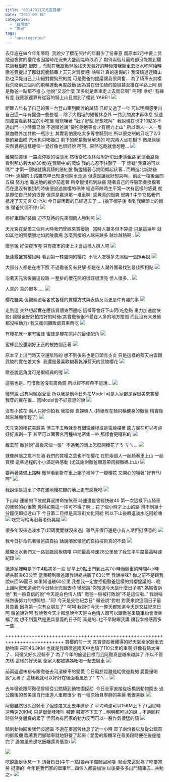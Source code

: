 ```yaml
---
title: "03142011天元宮賞櫻"
date: "2011-03-16"
categories: 
  - "台灣北"
  - "旅遊"
tags: 
  - "uncategoried"
---
```


去年底在做今年年曆時  我說少了櫻花照片的年曆少了份春意 而原本2月中要上武陵過夜賞的櫻花也因當時花況未大盛而臨時取消了 期待兩個月最終卻沒能賞到櫻花讓我很悶 很悶... 而就在我跟徹爸說找天天氣好的時後陪我騎車去淡水吃阿給時 徹爸竟提出了那就乾脆騎車上天元宮賞櫻吧! 啥咪?! 真的還假的? 我沒騎過連續山路也深覺自己上山絕對變狗熊的說 可是徹爸的提議讓我很興奮... 為了騎車去賞櫻 我荒廢兩三個月的飛輪運動再度啟動 因為實在很怕騎的狼狽甚至掛在半路上阿 倒是徹爸一點都不擔心 他說"又沒什麼 頂多就是牽車走上去而已啊" 呵呵! 幸好! 有練有差 我應該還算有從容的騎上山且賞到了櫻花 YABE!! ![](images/5528161924_5666e021c1.jpg)

距離去年有了自己的第一台登山車到關渡的試騎 已經又過了一年 可以明顯感受出自己這一年有變強一些些喔... 除了大稻埕的短暫休息外 一路到關渡才再休息 抵達關渡宮看到林立的小吃攤 徹爸嚷著 "肚子好餓 好想吃阿"  我說現在也才10點多不過出門一小時而已說 不過徹爸說"要吃飽飽等會才有體力上山" 所以兩人一人一隻豬血糕外加共飲一瓶沙士 其實我怕我吃太多等會騎到吐 所以很克制的只吃了2/3根的豬血糕 汽水也只喝幾口 剩下的都是徹爸解決的 吃完兩人坐在樹下 微風徐徐 突然覺得這樣睡個一覺好像也很好說 呵呵...果然吃飽就會想睡... ![](images/5527577425_52fa360430.jpg) 

離開關渡後 一路沒停歇的往淡水 然後從紅樹林站附近切出走淡金路 到淡金路後 看到那仿若大於30度(在我眼中)的爬坡 我的心忍不住顫了一下 懷疑"我真的可以嗎?" 才第一個坡就讓我騎的脹紅臉 胸膛隨著心跳明顯起伏著.. 而轉進北新路後 OH~ 連綿的山路雖然早已知道也開車走過 但還是讓我好想哭啊... 前面一檔後面四五檔 努力地 龜速地的緩步前進著 所幸慢慢抓到訣竅 隨著自己的呼吸節奏換檔著 而在還沒有狼狽的時後便追過賞櫻的車陣 經過車陣時生平第一次有這樣的感覺 就是即使自己騎的很慢 但還是贏過那一堆車啊! 感覺真的很爽 很爽!! 中午12點我們抵達了天元宮 OHYA! 今日最困難的已經過去了.... (摘下帽子後 看到我額頭上的帽痕 徹爸笑個不停) ![](images/5528166562_af21a5bc4d.jpg)

停好車卸好裝備 迫不及待的先來個兩人勝利照 ![](images/5527575577_e7aaf849a8.jpg)

天元宮在愛愛三個月大時我們曾經來賞櫻過   當時人雖多但不算盛 只是這幾年 就如其他的賞櫻勝地如武陵農場 怎麼賞櫻的人越來越多 越炒越熱啊.. ![](images/5528165760_6231c63073.jpg)

徹爸說 好像夜市喔 只有夜市的街上才會這樣人擠人吧 ![](images/5528156542_1ff1386529.jpg)

抵達最盛賞櫻段時 看到第一株盛開的櫻花  不管人怎樣多先照個一張照再說 ![](images/5528164432_56c81fd6d1.jpg)

大部分人都是在樹下照 不過徹爸另有見解 都是在人潮外圍尋找到最佳照相點 ![](images/5527574157_e30fbaa3ba.jpg)

沿著天元宮後面這段路 一整排的櫻花開的很旺很漂亮 但人很多... ![](images/5527571713_550fa7ab04.jpg)

人真的 真的很多..... ![](images/5528163220_cafab92537.jpg)

櫻花雖美 但觀察遊客各式各樣的賞櫻方式與表情反而更是件有趣的事 ![](images/5528162656_1f9859081e.jpg)

走到這 突然想起實在應該買個東西邊吃 這樣等會好下山阿(吃飽點 重力加速度快些) 讓徹爸好好拍拍好的時後(其實徹爸很不愛在人多的地方拍照 而且沒有大景他都沒啥動力) 我又衝回攤販處買東西吃 ![](images/5528160990_20e38ab8a1.jpg)

有櫻花就一定有蜜蜂 蜜蜂是櫻花照片的最佳配角 ![](images/5528160676_c56b35ab62.jpg)

蜜蜂屁股還剛好正正的被拍個正著 ![](images/5528160818_d50c88c0fc.jpg)

原本早上出門時天空還陰陰的 想不到後來也是日頭赤炎炎 只是這樣的藍天白雲跟武陵的實在差太多  我還是最喜歡襯著乾淨藍天的武陵櫻花 ![](images/5528159652_2a7b7f8ac4.jpg)

徹爸說這角度可是很經典的喔 ![](images/5528159410_8e33e00d20.jpg)

這張也是.. 可惜徹爸沒有廣角鏡 所以經不經典不能說... ![](images/5527568509_1cc069304c.jpg)

徹爸說 沒有阿徹跟愛愛 所以我是他今日外拍Model 可是人家都是穿很美來賞櫻 我穿的實在很... 當Model會不好意思的說 ![](images/5527569541_6cf6c49ac3.jpg)

沒有小孩在 兩人只好你拍我 我拍你 自娛娛人 (持續有在騎飛輪健身的徹爸 精實後越來越顯年輕了) ![](images/5528158776_c21abc21ff.jpg)

天元宮的櫻花美歸美 但三不五時就會有個電線桿或是電線檔著 園方實在可以考慮好好規劃一下 甚至可以圍著宮再種植地密集一些 那樣會更精彩的 ![](images/5527567289_aed8599663.jpg)

離去前 徹爸說"最後來個一張"  不過我的頭上怎麼開櫻花了ㄋ ㄘㄟ... ![](images/5528156788_002655537b.jpg)

就像醉翁之意不在酒 我們的賞櫻之意也不在櫻花 在於兩個人一起騎著車上山 一起賞櫻 這些過程的小小滿足與感動 (尤其謝謝徹爸願意帶肉腳徹媽上山) ![](images/5527566259_a575df884d.jpg)

要再著裝備上路時 徹爸看到掛在車上帽子裡掉了一瓣櫻花 又開心的嚷著"好有FU阿" ![](images/5528154716_291780a4ac.jpg)

我說倒是這車子停在滿地櫻花瓣的地上更有感覺吧 ![](images/5527564673_71fc272ef4.jpg)

下山時 連續的下坡就算我拼命按煞車 時速還是曾經快破40 第一次這樣下山騎車的我騎的心很驚 覺得如果這一摔可不得了啊... 花了個小時才上山的路 滑不到幾十分鐘便即抵達山下 今日第二目標是真理街文化阿給 所以下山後轉進淡水吃阿給嚕 ![](images/5531601900_f25f6d8a07.jpg) 吃完阿給再沿著老街晃晃 ![](images/5527564415_130dfdd0b5.jpg) 

很多年沒來過淡水了(起碼愛愛就沒來過)  雖然非假日還是小有人潮但挺愜意的 ![](images/5527564229_062132cb2a.jpg)

我今日拼命抓著徹爸搞自拍 話說咱家徹爸的自拍技術真的不錯 ![](images/5527564049_ce8c9507bd.jpg)

離開淡水我們又一路狂飆回板橋嚕 中間最高時速28公里破了我生平平路最高時速紀錄 ![](images/5527563629_9b36896767.jpg)

抵達家裡時是下午4點初多一些 從早上9點出門到此共7小時而騎車的時間4小時 總共騎乘63公里 當我聽到徹爸跟我說總共騎了63公里 我說啥咪? 你之前不是跟我說來回56而已 如果知道破60公里 我想我一定會拒絕徹爸這樣的賞櫻提議的... 晚上讓阿徹知道我們今日騎車兜風去時 徹爸說"你知道今天是什麼日子嗎? 媽媽告訴他" 我一臉自信的說"今天是白色情人情" 徹爸一臉被打敗說"不是這個啦.." 我說啥咪然後努力的想啊想..."阿! 今天是交往紀念日" 徹爸說"對啦 對我來說這個日子最具意義 因為第一次有女朋友了" 呵呵 我說你今天一整天都知道今天是交往紀念日阿 徹爸說對阿 我說我今天才都想說今天是白色情人節可以跟徹爸來騎車約會很幸福了說 想不到竟然是更具意義的日子阿 真是的..也不早點跟我講 讓我幸福感再多一些...

++++++++++++++++++++++++++++++++++++++++++++++++++++++++++++++++++++++++++ 賞櫻的前一天 其實便趁著難得的好天氣全家騎車去動物園 來回46.3KM 也就是我跟徹爸兩天中也騎了110公里的車啊 好像有點太拼了... 阿徹又好久沒騎車了 為了今年的旅遊目標而且阿徹真是越來越胖了 所以不管怎樣 這樣的好天氣 全家人都被媽媽吆喝一起去騎車 ![](images/5528103776_5293c11b65.jpg)

前兩週週末都有跟徹爸去河濱練車的愛愛 今日礙於距離是給徹爸載的 愛愛優喝說"太棒了 這樣我就可以好好在後面看風景了" ㄘㄟ... ![](images/5528103612_a23f4804e9.jpg)

去年徹爸跟阿徹便曾經從公館騎到動物園探勘  今日全家直接從板橋到動物園去 過公館後的景美溪自行車道人車都很少 有一種原始且寧靜的美麗 我很喜歡 ![](images/5528103374_e569120b7e.jpg)

阿徹雖然很久沒騎車了但速度又比去年進步了 平均時速可以15KM上下了(回程時還時速20KM) 只是很愛哇哇叫 喊苦 喊撐不下去了...明明都可以的說... 不過回程時雖然身體真的累了 但因為有回家的動力反而可以一股作氣很猛的騎 ![](images/5527514011_9148b438a9.jpg)

騎到動物園後我們沒進園 不過在麥當勞休息了近一小時 買了兩份餐以及從公館買的御飯糰 臨著我們腳踏車就地野餐了起來 ( 愛愛的飯糰早在景美段時便在後座嗑完了 邊賞風景邊吃飯糰還真愜意) ![](images/5527513785_7785b0d0b8.jpg)

![](images/5527512973_03d0f815b2.jpg)

吃飽飯足休息一下 頂著烈日(中午一點)要再準備騎回家嚕  騎車來這就為了吃麥當勞 挺讚的! 今年是我們家的單車年.. 四個人都要加油 以後要多多出門騎車去...共勉之~ ![](images/5527513153_1e610c71c1.jpg)
